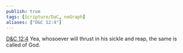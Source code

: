 ```yaml
---
publish: true
tags: [Scripture/DaC, noGraph]
aliases: ["D&C 12:4"]
---
```

[D&C 12:4](https://churchofjesuschrist.org/study/scriptures/dc-testament/dc/12?lang=eng&id=p4#p4) Yea, whosoever will thrust in his sickle and reap, the same is called of God.
